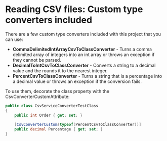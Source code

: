 # Reading CSV files: Custom type converters included

There are a few custom type converters included with this project that you can use:
- **CommaDelimitedIntArrayCsvToClassConverter** - Turns a comma delimited array of integers into an int array or throws an exception if they cannot be parsed.
- **DecimalToIntCsvToClassConverter** - Converts a string to a decimal value and the rounds it to the nearest integer.
- **PercentCsvToClassConverter** - Turns a string that is a percentage into a decimal value or throws an exception if the conversion fails.

To use them, decorate the class property with the CsvConverterCustomAttribute:

```c#
public class CsvServiceConverterTestClass
{
	public int Order { get; set; }
	
	[CsvConverterCustom(typeof(PercentCsvToClassConverter))]
	public decimal Percentage { get; set; }
}
```
